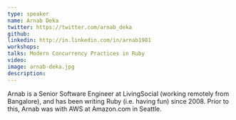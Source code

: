 ```yaml
---
type: speaker
name: Arnab Deka
twitter: https://twitter.com/arnab_deka
github: 
linkedin: http://in.linkedin.com/in/arnab1981
workshops:
talks: Modern Concurrency Practices in Ruby
video: 
image: arnab-deka.jpg
description: 
---
```


Arnab is a Senior Software Engineer at LivingSocial (working remotely from Bangalore), and has been writing Ruby (i.e. having fun) since 2008. Prior to this, Arnab was with AWS at Amazon.com in Seattle.

